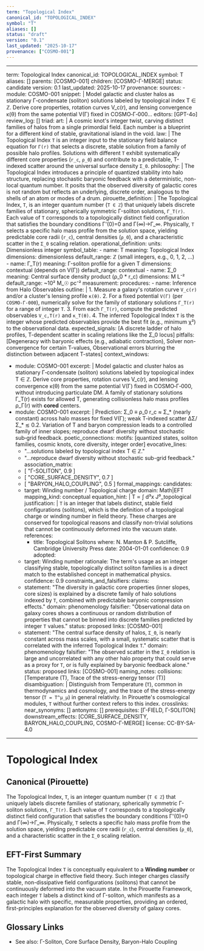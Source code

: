 ```yaml
---
term: "Topological Index"
canonical_id: "TOPOLOGICAL_INDEX"
symbol: "T"
aliases: []
status: "draft"
version: "0.1"
last_updated: "2025-10-17"
provenance: ["COSMO-001"]
---
```


---
term: Topological Index
canonical_id: TOPOLOGICAL_INDEX
symbol: T
aliases: []
parents: [COSMO-001]
children: [COSMO-Γ-MERGE]
status: candidate
version: 0.1
last_updated: 2025-10-17
provenance:
  sources:
    - module: COSMO-001
      snippet: |
        Model galactic and cluster halos as stationary Γ‑condensate (soliton) solutions labeled by topological index T ∈ ℤ. Derive core properties, rotation curves V_c(r), and lensing convergence κ(θ) from the same potential V(Γ) fixed in COSMO‑Γ‑000...
  editors: [GPT-4o]
  review_log: []
triad:
  art: |
    A cosmic knot's integer twist, carving distinct families of halos from a single primordial field. Each number is a blueprint for a different kind of stable, gravitational island in the void.
  law: |
    The Topological Index `T` is an integer input to the stationary field balance equation for `Γ(r)` that selects a discrete, stable solution from a family of possible halo profiles. Solutions with different `T` exhibit systematically different core properties (`r_c`, `ρ_0`) and contribute to a predictable, T-indexed scatter around the universal surface density `Σ_0`.
  philosophy: |
    The Topological Index introduces a principle of quantized stability into halo structure, replacing stochastic baryonic feedback with a deterministic, non-local quantum number. It posits that the observed diversity of galactic cores is not random but reflects an underlying, discrete order, analogous to the shells of an atom or modes of a drum.
pirouette_definition: |
  The Topological Index, `T`, is an integer quantum number (`T ∈ ℤ`) that uniquely labels discrete families of stationary, spherically symmetric Γ-soliton solutions, `Γ_T(r)`. Each value of `T` corresponds to a topologically distinct field configuration that satisfies the boundary conditions Γ'(0)=0 and Γ(∞)→Γ_∞. Physically, `T` selects a specific halo mass profile from the solution space, yielding predictable core radii (`r_c`), central densities (`ρ_0`), and a characteristic scatter in the `Σ_0` scaling relation.
operational_definition:
  units: Dimensionless integer
  symbol_table:
    - name: T
      meaning: Topological Index
      dimensions: dimensionless
      default_range: ℤ (small integers, e.g., 0, 1, 2, ...)
    - name: Γ_T(r)
      meaning: Γ-soliton profile for a given T
      dimensions: contextual (depends on V(Γ))
      default_range: contextual
    - name: Σ_0
      meaning: Central surface density product (ρ_0 * r_c)
      dimensions: M L⁻²
      default_range: ~10² M_☉ pc⁻²
  measurement:
    procedures:
      - name: Inference from Halo Observables
        outline: |
          1. Measure a galaxy's rotation curve `V_c(r)` and/or a cluster's lensing profile `κ(θ)`.
          2. For a fixed potential `V(Γ)` (per `COSMO-Γ-000`), numerically solve for the family of stationary solutions `Γ_T(r)` for a range of integer `T`.
          3. From each `Γ_T(r)`, compute the predicted observables `V_c,T(r)` and `κ_T(θ)`.
          4. The inferred Topological Index `T` is the integer whose predicted observables provide the best fit (e.g., minimum χ²) to the observational data.
        expected_signals: [A discrete ladder of halo profiles, T-dependent scatter in scaling relations like the Σ_0 locus]
        pitfalls: [Degeneracy with baryonic effects (e.g., adiabatic contraction), Solver non-convergence for certain T-values, Observational errors blurring the distinction between adjacent T-states]
context_windows:
  - module: COSMO-001
    excerpt: |
      Model galactic and cluster halos as stationary Γ‑condensate (soliton) solutions labeled by topological index T ∈ ℤ. Derive core properties, rotation curves V_c(r), and lensing convergence κ(θ) from the same potential V(Γ) fixed in COSMO‑Γ‑000, without introducing particulate DM. A family of stationary solutions Γ_T(r) exists for allowed T, generating collisionless halo mass profiles ρ_Γ(r) with **cored** centers.
  - module: COSMO-001
    excerpt: |
      Prediction: Σ_0 ≡ ρ_0 r_c ≈ Σ_* (nearly constant) across halo masses for fixed V(Γ); weak T‑indexed scatter ΔΣ/Σ_* ≲ 0.2. Variation of T and baryon compression leads to a controlled family of inner slopes; reproduce dwarf diversity without stochastic sub‑grid feedback.
poetic_connections:
  motifs: [quantized states, soliton families, cosmic knots, core diversity, integer order]
  evocative_lines:
    - "...solutions labeled by topological index T ∈ ℤ."
    - "...reproduce dwarf diversity without stochastic sub-grid feedback."
  association_matrix:
    - [ "Γ-SOLITON", 0.9 ]
    - [ "CORE_SURFACE_DENSITY", 0.7 ]
    - [ "BARYON_HALO_COUPLING", 0.5 ]
formal_mappings:
  candidates:
    - target: Winding number / Topological charge
      domain: Math|EFT
      mapping_kind: conceptual
      equation_hint: |
        T ∝ ∫ d³x J⁰_topological
      justification: |
        `T` is an integer that labels distinct, stable field configurations (solitons), which is the definition of a topological charge or winding number in field theory. These charges are conserved for topological reasons and classify non-trivial solutions that cannot be continuously deformed into the vacuum state.
      references:
        - title: Topological Solitons
          where: N. Manton & P. Sutcliffe, Cambridge University Press
          date: 2004-01-01
      confidence: 0.9
  adopted:
    - target: Winding number
      rationale: The term's usage as an integer classifying stable, topologically distinct soliton families is a direct match to the established concept in mathematical physics.
      confidence: 0.9
constraints_and_falsifiers:
  claims:
    - statement: "The diversity in galactic core properties (inner slopes, core sizes) is explained by a discrete family of halo solutions indexed by `T`, combined with predictable baryonic compression effects."
      domain: phenomenology
      falsifier: "Observational data on galaxy cores shows a continuous or random distribution of properties that cannot be binned into discrete families predicted by integer `T` values."
      status: proposed
      links: [COSMO-001]
    - statement: "The central surface density of halos, `Σ_0`, is nearly constant across mass scales, with a small, systematic scatter that is correlated with the inferred Topological Index `T`."
      domain: phenomenology
      falsifier: "The observed scatter in the `Σ_0` relation is large and uncorrelated with any other halo property that could serve as a proxy for `T`, or is fully explained by baryonic feedback alone."
      status: proposed
      links: [COSMO-001]
naming_notes:
  collisions: [Temperature (T), Trace of the stress-energy tensor (T)]
  disambiguation: |
    Distinguish from Temperature (`T`), common in thermodynamics and cosmology, and the trace of the stress-energy tensor (`T = T^μ_μ`) in general relativity. In Pirouette's cosmological modules, `T` without further context refers to this index.
crosslinks:
  near_synonyms: []
  antonyms: []
  prerequisites: [Γ-FIELD, Γ-SOLITON]
  downstream_effects: [CORE_SURFACE_DENSITY, BARYON_HALO_COUPLING, COSMO-Γ-MERGE]
license: CC-BY-SA-4.0
---

# Topological Index

## Canonical (Pirouette)
The Topological Index, `T`, is an integer quantum number (`T ∈ ℤ`) that uniquely labels discrete families of stationary, spherically symmetric Γ-soliton solutions, `Γ_T(r)`. Each value of `T` corresponds to a topologically distinct field configuration that satisfies the boundary conditions Γ'(0)=0 and Γ(∞)→Γ_∞. Physically, `T` selects a specific halo mass profile from the solution space, yielding predictable core radii (`r_c`), central densities (`ρ_0`), and a characteristic scatter in the `Σ_0` scaling relation.

## EFT-First Summary
The Topological Index `T` is conceptually equivalent to a **Winding number** or topological charge in effective field theory. Such integer charges classify stable, non-dissipative field configurations (solitons) that cannot be continuously deformed into the vacuum state. In the Pirouette Framework, each integer `T` labels a distinct kind of Γ-soliton, which manifests as a galactic halo with specific, measurable properties, providing an ordered, first-principles explanation for the observed diversity of galaxy cores.

## Glossary Links
- See also: Γ-Soliton, Core Surface Density, Baryon-Halo Coupling